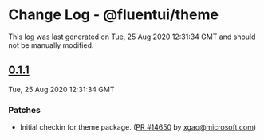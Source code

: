 # Change Log - @fluentui/theme

This log was last generated on Tue, 25 Aug 2020 12:31:34 GMT and should not be manually modified.

<!-- Start content -->

## [0.1.1](https://github.com/microsoft/fluentui/tree/@fluentui/theme_v0.1.1)

Tue, 25 Aug 2020 12:31:34 GMT

### Patches

- Initial checkin for theme package. ([PR #14650](https://github.com/microsoft/fluentui/pull/14650) by xgao@microsoft.com)
